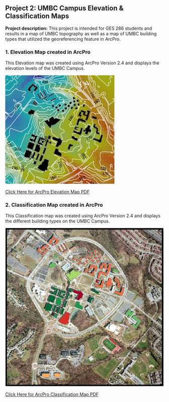 ## Project 2: UMBC Campus Elevation & Classification Maps

**Project description:** This project is intended for GES 286 students and results in a map of UMBC topography as well as a map of UMBC building types that utilized the georeferencing feature in ArcPro. 

### 1. Elevation Map created in ArcPro

This Elevation map was created using ArcPro Version 2.4 and displays the elevation levels of the UMBC Campus.

<img src="../images/elev.JPG?raw=true"/>

[Click Here for ArcPro Elevation Map PDF](/pdf/LeahStaub_Elevation.pdf)

### 2. Classification Map created in ArcPro 

This Classification map was created using ArcPro Version 2.4 and displays the different building types on the UMBC Campus. 

<img src="../images/class286.JPG?raw=true"/>

[Click Here for ArcPro Classification Map PDF](/pdf/UMBC_Staub.pdf)
